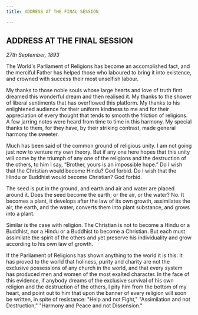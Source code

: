 ```yaml
---
title: ADDRESS AT THE FINAL SESSION

---
```





  

## ADDRESS AT THE FINAL SESSION

*27th September, 1893*

The World's Parliament of Religions has become an accomplished fact, and
the merciful Father has helped those who laboured to bring it into
existence, and crowned with success their most unselfish labour.

My thanks to those noble souls whose large hearts and love of truth
first dreamed this wonderful dream and then realised it. My thanks to
the shower of liberal sentiments that has overflowed this platform. My
thanks to his enlightened audience for their uniform kindness to me and
for their appreciation of every thought that tends to smooth the
friction of religions. A few jarring notes were heard from time to time
in this harmony. My special thanks to them, for they have, by their
striking contrast, made general harmony the sweeter.

Much has been said of the common ground of religious unity. I am not
going just now to venture my own theory. But if any one here hopes that
this unity will come by the triumph of any one of the religions and the
destruction of the others, to him I say, “Brother, yours is an
impossible hope.” Do I wish that the Christian would become Hindu? God
forbid. Do I wish that the Hindu or Buddhist would become Christian? God
forbid.

The seed is put in the ground, and earth and air and water are placed
around it. Does the seed become the earth; or the air, or the water? No.
It becomes a plant, it develops after the law of its own growth,
assimilates the air, the earth, and the water, converts them into plant
substance, and grows into a plant.

Similar is the case with religion. The Christian is not to become a
Hindu or a Buddhist, nor a Hindu or a Buddhist to become a Christian.
But each must assimilate the spirit of the others and yet preserve his
individuality and grow according to his own law of growth.

If the Parliament of Religions has shown anything to the world it is
this: It has proved to the world that holiness, purity and charity are
not the exclusive possessions of any church in the world, and that every
system has produced men and women of the most exalted character. In the
face of this evidence, if anybody dreams of the exclusive survival of
his own religion and the destruction of the others, I pity him from the
bottom of my heart, and point out to him that upon the banner of every
religion will soon be written, in spite of resistance: "Help and not
Fight," "Assimilation and not Destruction," "Harmony and Peace and not
Dissension."



